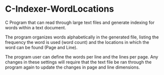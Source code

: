 # C-Indexer-WordLocations
C Program that can read through large text files and generate indexing for words within a text document.

The program organizes words alphabetically in the generated file, listing the frequency the word is used (word count) and the locations in which the word can be found (Page and Line).

The program user can define the words per line and the lines per page. Any changes in these settings will require that the text file be ran through the program again to update the changes in page and line dimensions.
